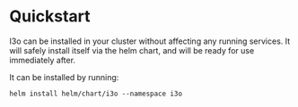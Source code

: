 # Quickstart

I3o can be installed in your cluster without affecting any running services.
It will safely install itself via the helm chart, and will be ready for use immediately after.

It can be installed by running:

```shell
helm install helm/chart/i3o --namespace i3o
```
